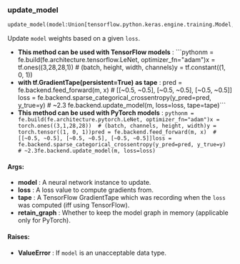 

### update_model
```python
update_model(model:Union[tensorflow.python.keras.engine.training.Model, torch.nn.modules.module.Module], loss:Union[tensorflow.python.framework.ops.Tensor, torch.Tensor], tape:Union[tensorflow.python.eager.backprop.GradientTape, NoneType]=None, retain_graph:bool=True)
```
Update `model` weights based on a given `loss`.
* **This method can be used with TensorFlow models** : ```pythonm = fe.build(fe.architecture.tensorflow.LeNet, optimizer_fn="adam")x = tf.ones((3,28,28,1))  # (batch, height, width, channels)y = tf.constant((1, 0, 1))
* **with tf.GradientTape(persistent=True) as tape** :     pred = fe.backend.feed_forward(m, x)  # [[~0.5, ~0.5], [~0.5, ~0.5], [~0.5, ~0.5]]    loss = fe.backend.sparse_categorical_crossentropy(y_pred=pred, y_true=y)  # ~2.3    fe.backend.update_model(m, loss=loss, tape=tape)```
* **This method can be used with PyTorch models** : ```pythonm = fe.build(fe.architecture.pytorch.LeNet, optimizer_fn="adam")x = torch.ones((3,1,28,28))  # (batch, channels, height, width)y = torch.tensor((1, 0, 1))pred = fe.backend.feed_forward(m, x)  # [[~0.5, ~0.5], [~0.5, ~0.5], [~0.5, ~0.5]]loss = fe.backend.sparse_categorical_crossentropy(y_pred=pred, y_true=y)  # ~2.3fe.backend.update_model(m, loss=loss)```

#### Args:

* **model** :  A neural network instance to update.
* **loss** :  A loss value to compute gradients from.
* **tape** :  A TensorFlow GradientTape which was recording when the `loss` was computed (iff using TensorFlow).
* **retain_graph** :  Whether to keep the model graph in memory (applicable only for PyTorch).

#### Raises:

* **ValueError** :  If `model` is an unacceptable data type.